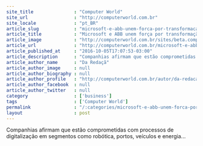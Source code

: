 ```yaml
---
site_title               : "Computer World"
site_url                 : "http://computerworld.com.br"
site_locale              : "pt_BR"
article_slug             : "microsoft-e-abb-unem-forca-por-transformacao-digital-industrial"
article_title            : "Microsoft e ABB unem força por transformação digital industrial"
article_image            : "http://computerworld.com.br/sites/beta.computerworld.com.br/files/news_articles/manufatura_fusao.jpg"
article_url              : "http://computerworld.com.br/microsoft-e-abb-unem-forca-por-transformacao-digital-industrial"
article_published_at     : "2016-10-05T17:07:53-03:00"
article_description      : "Companhias afirmam que estão comprometidas com processos de digitalização em segmentos como robótica, portos, veículos e energia..."
article_author_name      : "Da Redaçã"
article_author_image     : null
article_author_biography : null
article_author_profile   : "http://computerworld.com.br/autor/da-redacao"
article_author_facebook  : null
article_author_twitter   : null
category                 : ['business']
tags                     : ['Computer World']
permalink                : "/:categories/microsoft-e-abb-unem-forca-por-transformacao-digital-industrial/"
layout                   : post
---
```


Companhias afirmam que estão comprometidas com processos de digitalização em segmentos como robótica, portos, veículos e energia...
